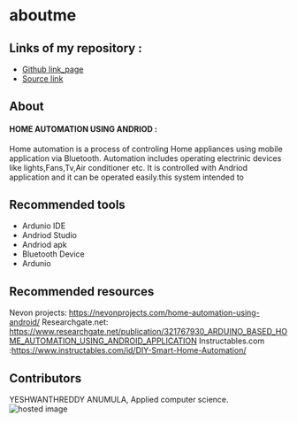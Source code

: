 # aboutme



## Links of my repository :
- [Github link_page](https://yeshwanthreddy2019.github.io/aboutme/ "page")
- [Source link](https://github.com/Yeshwanthreddy2019/aboutme "source")
 
 
 
 ## About 
#### HOME AUTOMATION USING ANDRIOD :
Home automation is a process of controling Home appliances using mobile application via Bluetooth. Automation includes operating electrinic devices like lights,Fans,Tv,Air conditioner etc. It is controlled with Andriod application and it can be operated easily.this system intended to
## Recommended tools
- Ardunio IDE
- Andriod Studio
- Andriod apk
- Bluetooth Device
- Ardunio 

## Recommended resources
 Nevon projects: https://nevonprojects.com/home-automation-using-android/
 Researchgate.net: https://www.researchgate.net/publication/321767930_ARDUINO_BASED_HOME_AUTOMATION_USING_ANDROID_APPLICATION
 Instructables.com :https://www.instructables.com/id/DIY-Smart-Home-Automation/
## Contributors
YESHWANTHREDDY ANUMULA, Applied computer science. 
![hosted image](https://www.elprocus.com/wp-content/uploads/2014/05/116.jpg "Home Automation")
